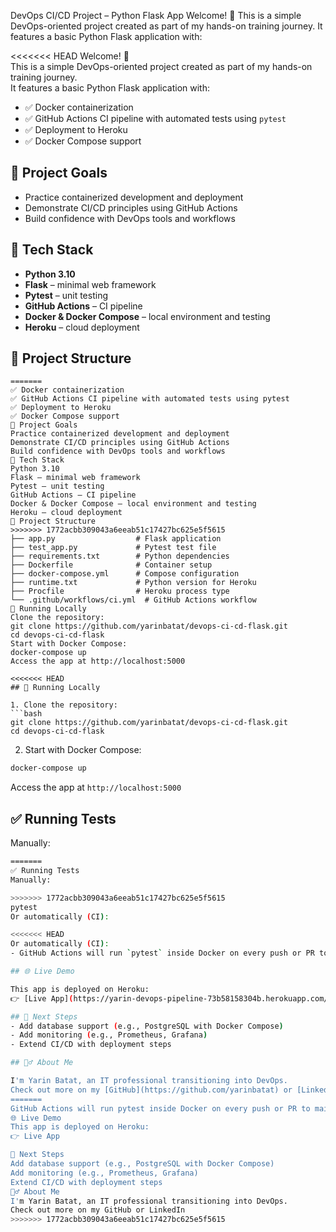 DevOps CI/CD Project – Python Flask App
Welcome! 👋
This is a simple DevOps-oriented project created as part of my hands-on training journey.
It features a basic Python Flask application with:

<<<<<<< HEAD
Welcome! 👋  
This is a simple DevOps-oriented project created as part of my hands-on training journey.  
It features a basic Python Flask application with:

- ✅ Docker containerization  
- ✅ GitHub Actions CI pipeline with automated tests using `pytest`  
- ✅ Deployment to Heroku  
- ✅ Docker Compose support

## 🚀 Project Goals
- Practice containerized development and deployment
- Demonstrate CI/CD principles using GitHub Actions
- Build confidence with DevOps tools and workflows

## 🧰 Tech Stack
- **Python 3.10**
- **Flask** – minimal web framework
- **Pytest** – unit testing
- **GitHub Actions** – CI pipeline
- **Docker & Docker Compose** – local environment and testing
- **Heroku** – cloud deployment

## 📁 Project Structure
```
=======
✅ Docker containerization
✅ GitHub Actions CI pipeline with automated tests using pytest
✅ Deployment to Heroku
✅ Docker Compose support
🚀 Project Goals
Practice containerized development and deployment
Demonstrate CI/CD principles using GitHub Actions
Build confidence with DevOps tools and workflows
🧰 Tech Stack
Python 3.10
Flask – minimal web framework
Pytest – unit testing
GitHub Actions – CI pipeline
Docker & Docker Compose – local environment and testing
Heroku – cloud deployment
📁 Project Structure
>>>>>>> 1772acbb309043a6eeab51c17427bc625e5f5615
├── app.py                  # Flask application
├── test_app.py             # Pytest test file
├── requirements.txt        # Python dependencies
├── Dockerfile              # Container setup
├── docker-compose.yml      # Compose configuration
├── runtime.txt             # Python version for Heroku
├── Procfile                # Heroku process type
└── .github/workflows/ci.yml  # GitHub Actions workflow
🔧 Running Locally
Clone the repository:
git clone https://github.com/yarinbatat/devops-ci-cd-flask.git
cd devops-ci-cd-flask
Start with Docker Compose:
docker-compose up
Access the app at http://localhost:5000

<<<<<<< HEAD
## 🔧 Running Locally

1. Clone the repository:
```bash
git clone https://github.com/yarinbatat/devops-ci-cd-flask.git
cd devops-ci-cd-flask
```

2. Start with Docker Compose:
```bash
docker-compose up
```
Access the app at `http://localhost:5000`

## ✅ Running Tests

Manually:
```bash
=======
✅ Running Tests
Manually:

>>>>>>> 1772acbb309043a6eeab51c17427bc625e5f5615
pytest
Or automatically (CI):

<<<<<<< HEAD
Or automatically (CI):
- GitHub Actions will run `pytest` inside Docker on every push or PR to `main`

## 🌐 Live Demo

This app is deployed on Heroku:  
👉 [Live App](https://yarin-devops-pipeline-73b58158304b.herokuapp.com/)

## 📌 Next Steps
- Add database support (e.g., PostgreSQL with Docker Compose)
- Add monitoring (e.g., Prometheus, Grafana)
- Extend CI/CD with deployment steps

## 🙋‍♂️ About Me

I'm Yarin Batat, an IT professional transitioning into DevOps.  
Check out more on my [GitHub](https://github.com/yarinbatat) or [LinkedIn](https://www.linkedin.com/in/yarin-batat/)
=======
GitHub Actions will run pytest inside Docker on every push or PR to main
🌐 Live Demo
This app is deployed on Heroku:
👉 Live App

📌 Next Steps
Add database support (e.g., PostgreSQL with Docker Compose)
Add monitoring (e.g., Prometheus, Grafana)
Extend CI/CD with deployment steps
🙋‍♂️ About Me
I'm Yarin Batat, an IT professional transitioning into DevOps.
Check out more on my GitHub or LinkedIn
>>>>>>> 1772acbb309043a6eeab51c17427bc625e5f5615
